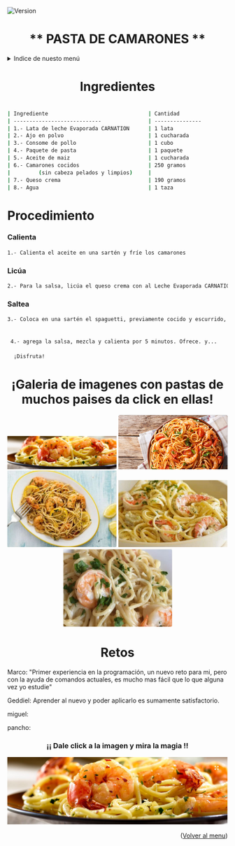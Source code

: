 <a name="top"></a>

![Version](https://img.shields.io/badge/version-v1.0.0-ff69b4)

<div align="center">
<h1>** PASTA DE CAMARONES **</h1>
</div>


<details>
  <summary>Indice de nuesto menú</summary>
  <ol>
    <li>
      <a href="#ing">Ingredientes</a>
    </li>
    <li>
      <a href="#proc">Procedimiento</a>
      <ul>
          <li>1.- Calienta</li>
          <li>2.- Licúa</li>
          <li>3.- Saltea</li>
      </ul>
    </li>
    <li><a href="#galeria">Galería de imagenes</a></li>
    <li><a href="#retos">Los retos que enfrentamos como equipo :</a>
      <ul>
          <li>Uriel Vera</li>
          <li>Josue Colin</li>
          <li>Marco Angeles</li>
          <li>Fernando Tapia</li>
          <li>Integrante 5</li>
          <li>Integrante 6</li>
          <li>Integrante 7</li>
          <li>Integrante 8</li>
      </ul>
    </li>
  </ol>
</details>




<div align="center">    
<a name="ing"></a>
<h1> Ingredientes </h1>
  
  ```sh
  
| Ingrediente                                | Cantidad                 | 
| ----------------------------               | ---------------          | 
| 1.- Lata de leche Evaporada CARNATION      | 1 lata                   | 
| 2.- Ajo en polvo                           | 1 cucharada              | 
| 3.- Consome de pollo                       | 1 cubo                   | 
| 4.- Paquete de pasta                       | 1 paquete                | 
| 5.- Aceite de maiz                         | 1 cucharada              | 
| 6.- Camarones cocidos                      | 250 gramos               | 
|         (sin cabeza pelados y limpios)     |                          | 
| 7.- Queso crema                            | 190 gramos               | 
| 8.- Agua                                   | 1 taza                   | 
  
  ```
  
</div>

<div>
   <a name="proc"></a>
 <h1> Procedimiento </h1>
 
 <h3>Calienta</h3>
    
  ```sh
 1.- Calienta el aceite en una sartén y fríe los camarones
 
  
  ```
  
 <h3>Licúa</h3>
 
 ```sh
 2.- Para la salsa, licúa el queso crema con al Leche Evaporada CARNATION, el cubo de consomé de pollo, ajo en polvo y el agua
 

  ```
 <h3>Saltea</h3>

```sh
3.- Coloca en una sartén el spaguetti, previamente cocido y escurrido, y los camarones
 

 4.- agrega la salsa, mezcla y calienta por 5 minutos. Ofrece. y...

  ¡Disfruta!
  ```
<div>
  
<div align="center">
<a name="galeria"></a>
<h1>¡Galeria de imagenes con pastas de muchos paises da click en ellas!</h1>  
<a title="Europa" href="https://ayeryhoyrevista.com/el-origen-de-la-pasta-en-europa/"><img  src="images/presentacion_pasta.JPG" width="250px"/></a>
<a title="Asia" href="https://www.cocinista.es/web/es/enciclopedia-cocinista/ingredientes-del-mundo/pastas-asiaticas.html"><img  src="images/pasta_camarones2.JPG" width="250px"/></a>
<a title="EUA" href="https://eldiariony.com/2021/11/03/los-platillos-de-pasta-mas-famosos-en-estados-unidos/"><img  src="images/pasta_camarones3.JPG" width="250px"/></a>
<a title="Mexico" href="https://www.mexicoenmicocina.com/sopas/pastas/"><img  src="images/pasta_camarones.JPG" width="250px"/></a> 
<a title="Italia" href="https://www.traveler.es/gastronomia/articulos/los-mejores-platos-de-pasta-de-italia/5280"><img  src="images/spaguetti_camarones.JPG" width="250px"/></a>
</div>

<div align="center">
<a name="retos"></a>
<h1>Retos</h1>  
<div align="left">
  <p>Marco: "Primer experiencia en la programación, un nuevo reto para mi, pero con la ayuda de comandos actuales, es mucho mas fácil que lo que alguna vez yo estudie" </p>
  <p>Geddiel: Aprender al nuevo y poder aplicarlo es sumamente satisfactorio.</p>
  <p>miguel: </p>
  <p>pancho: </p> 
</div>
</div>
  
  
<h3 align="center">¡¡ Dale click a la imagen y mira la magia !!</h3>
  
[![Alt text](images/presentacion_pasta.JPG)](https://www.youtube.com/watch?v=8BaCHL0zKLU)


<p align="right">(<a href="#top">Volver al menu</a>)</p>




